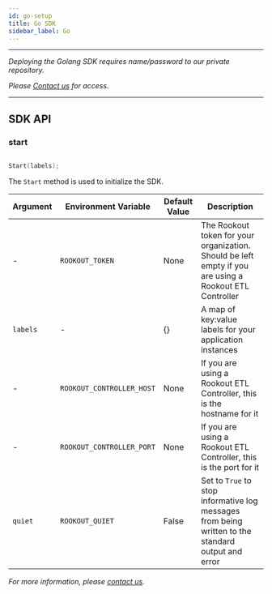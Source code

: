 ```yaml
---
id: go-setup
title: Go SDK
sidebar_label: Go
---
```

* * *

_Deploying the Golang SDK requires name/password to our private repository._

_Please [Contact us](https://www.rookout.com/company/contact) for access._

* * *

## SDK API

### start

```go

Start(labels);

```

The `Start` method is used to initialize the SDK.

| Argument        | Environment Variable             | Default Value | Description                                                                                             |
| --------------- | -------------------------------- | ------------- | ------------------------------------------------------------------------------------------------------- |
| -               | `ROOKOUT_TOKEN`           | None          | The Rookout token for your organization. Should be left empty if you are using a Rookout ETL Controller |
| `labels` | -                                | {}            | A map of key:value labels for your application instances                                                |
| -               | `ROOKOUT_CONTROLLER_HOST` | None          | If you are using a Rookout ETL Controller, this is the hostname for it                                  |
| -               | `ROOKOUT_CONTROLLER_PORT` | None          | If you are using a Rookout ETL Controller, this is the port for it                                      |
| `quiet`         | `ROOKOUT_QUIET`           | False         | Set to `True` to stop informative log messages from being written to the standard output and error      |

_For more information, please [contact us](https://rookout.com/contact)._
